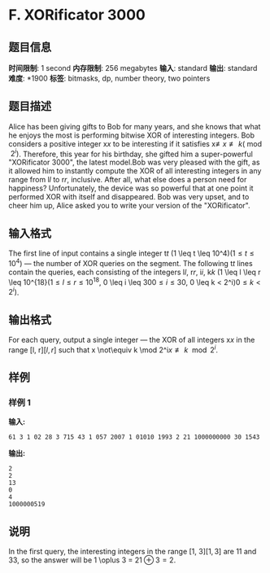 # F. XORificator 3000

## 题目信息

**时间限制**: 1 second
**内存限制**: 256 megabytes
**输入**: standard
**输出**: standard
**难度**: *1900
**标签**: bitmasks, dp, number theory, two pointers

## 题目描述

Alice has been giving gifts to Bob for many years, and she knows that what he enjoys the most is performing bitwise XOR of interesting integers. Bob considers a positive integer x$x$ to be interesting if it satisfies x≢$x \not\equiv k (\bmod 2^i)$. Therefore, this year for his birthday, she gifted him a super-powerful "XORificator 3000", the latest model.Bob was very pleased with the gift, as it allowed him to instantly compute the XOR of all interesting integers in any range from l$l$ to r$r$, inclusive. After all, what else does a person need for happiness? Unfortunately, the device was so powerful that at one point it performed XOR with itself and disappeared. Bob was very upset, and to cheer him up, Alice asked you to write your version of the "XORificator".

## 输入格式

The first line of input contains a single integer t$t$ (1 \leq t \leq 10^4)$(1 \leq t \leq 10^4)$ — the number of XOR queries on the segment. The following t$t$ lines contain the queries, each consisting of the integers l$l$, r$r$, i$i$, k$k$ (1 \leq l \leq r \leq 10^{18}$(1 \leq l \leq r \leq 10^{18}$, 0 \leq i \leq 30$0 \leq i \leq 30$, 0 \leq k < 2^i)$0 \leq k < 2^i)$.

## 输出格式

For each query, output a single integer — the XOR of all integers x$x$ in the range [l, r]$[l, r]$ such that x \not\equiv k \mod 2^i$x \not\equiv k \mod 2^i$.

## 样例

### 样例 1

**输入:**
```
61 3 1 02 28 3 715 43 1 057 2007 1 01010 1993 2 21 1000000000 30 1543
```

**输出:**
```
2
2
13
0
4
1000000519
```

## 说明

In the first query, the interesting integers in the range [1, 3]$[1, 3]$ are 1$1$ and 3$3$, so the answer will be 1 \oplus 3 = 2$1 \oplus 3 = 2$.
